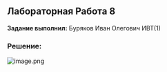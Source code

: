 ## Лабораторная Работа 8

**Задание выполнил:** Буряков Иван Олегович ИВТ(1)


### Решение:

![image.png](https://i.postimg.cc/4xbmPKj8/image.png)
